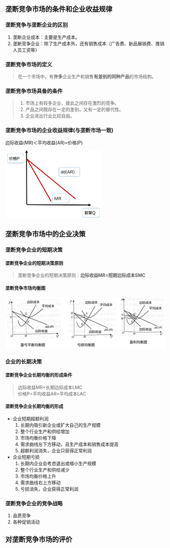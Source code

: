 ## 垄断竞争市场的条件和企业收益规律

### 垄断竞争与垄断企业的区别
1.  垄断企业成本：主要是生产成本。
2.  垄断竞争企业：除了生产成本外，还有销售成本（广告费、新品展销费、推销人员工资等）

### 垄断竞争市场的定义
>   在一个市场中，有**许多**企业生产和销售**有差别的同种产品**的市场结构。

### 垄断竞争市场具备的条件
>   1.  市场上有较多企业，彼此之间存在激烈的竞争。
>   2.  产品之间既存在一定的差别，又有一定的替代性。
>   3.  企业进出行业比较自由。

### 垄断竞争市场的企业收益规律(与垄断市场一致)

边际收益(MR)＜平均收益(AR)=价格(P)

<img src="./image/1.png" width="300" />

## 垄断竞争市场中的企业决策

### 垄断竞争企业的短期决策

#### 垄断竞争企业的短期决策原则
>   垄断竞争企业的短期决策原则：**边际收益MR=短期边际成本SMC**

#### 垄断竞争市场均衡图
![](./image/2.png)

### 企业的长期决策

#### 垄断竞争企业长期均衡的形成条件
>   边际收益MR=长期边际成本LMC  
>   价格P=平均收益AR=平均成本LAC

#### 垄断竞争企业长期均衡的形成
-   企业短期超额利润
    1.  长期内吸引新企业或扩大自己的生产规模
    2.  整个行业生产和供给增加
    3.  市场均衡价格下降
    4.  需求曲线左下方移动，且生产成本和销售成本提高
    5.  超额利润消失，企业只获得正常利润
-   企业短期亏损
    1.  长期内企业会考虑退出或缩小生产规模
    2.  整个行业生产和供给减少
    3.  市场均衡价格上升
    4.  需求曲线右上方移动
    5.  亏损消失，企业获得正常利润    

### 垄断竞争企业的竞争战略
1.  品质竞争
2.  各种促销活动

## 对垄断竞争市场的评价
